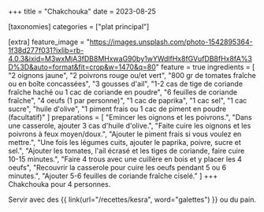 +++
title = "Chakchouka"
date = 2023-08-25

[taxonomies]
categories = ["plat principal"]

[extra]
feature_image = "https://images.unsplash.com/photo-1542895364-1f38d277f031?ixlib=rb-4.0.3&ixid=M3wxMjA3fDB8MHxwaG90by1wYWdlfHx8fGVufDB8fHx8fA%3D%3D&auto=format&fit=crop&w=1470&q=80"
feature = true
ingredients = [
  "2 oignons jaune",
  "2 poivrons rouge ou/et vert",
  "800 gr de tomates fraîche ou en boîte concassées",
  "3 gousses d'ail",
  "1-2 cas de tige de coriande fraîche haché ou 1 cac de coriande en poudre",
  "6 feuilles de coriande fraîche",
  "4 oeufs (1 par personne)",
  "1 cac de paprika",
  "1 cac sel",
  "1 cac sucre",
  "huile d'olive",
  "1 piment frais ou 1 cac de piment en poudre (facultatif)"
]
preparations = [
  "Emincer les oignons et les poivrons.",
  "Dans une casserole, ajouter 3 cas d'huile d'olive.",
  "Faite cuire les oignons et les poivrons à feux moyen/doux.",
  "Ajouter le piment frais si vous voulez en mettre.",
  "Une fois les légumes cuits, ajouter le paprika, poivre, sucre et sel.",
  "Ajouter les tomates, l'ail écrasé et les tiges de coriande, faire cuire 10-15 minutes.",
  "Faire 4 trous avec une cuillère en bois et y placer les 4 oeufs",
  "Recouvrir la casserole pour cuire les oeufs pendant 5 ou 6 minutes.",
  "Ajouter 5-6 feuilles de coriande fraîche ciselé."
]
+++
Chakchouka pour 4 personnes.  

Servir avec des {{ link(url="/recettes/kesra", word="galettes") }} ou du pain.
